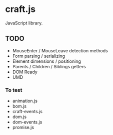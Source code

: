 # craft.js

JavaScript library. 

## TODO

* MouseEnter / MouseLeave detection methods
* Form parsing / serializing
* Element dimensions / positioning
* Parents / Children / Siblings getters
* DOM Ready
* UMD

### To test

* animation.js
* bom.js
* craft-events.js
* dom.js
* dom-events.js
* promise.js